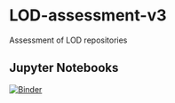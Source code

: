 # LOD-assessment-v3
Assessment of LOD repositories


## Jupyter Notebooks

[![Binder](https://mybinder.org/badge_logo.svg)](https://mybinder.org/v2/gh/hibernator11/LOD-assessment-v3/HEAD)
